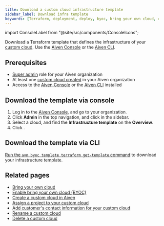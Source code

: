 ```yaml
---
title: Download a custom cloud infrastructure template
sidebar_label: Download infra template
keywords: [Terraform, deployment, deploy, byoc, bring your own cloud, custom cloud]
---
```


import ConsoleLabel from "@site/src/components/ConsoleIcons";

Download a Terraform template that defines the infrastructure of your [custom cloud](/docs/platform/concepts/byoc). Use the [Aiven Console](#download-the-template-via-console) or the [Aiven CLI](#download-the-template-via-cli).

## Prerequisites

-   [Super admin](/docs/platform/howto/make-super-admin) role for your Aiven organization
-   At least one
    [custom cloud created](/docs/platform/howto/byoc/create-custom-cloud) in your Aiven organization
-   Access to the [Aiven Console](https://console.aiven.io/) or the
    [Aiven CLI](/docs/tools/cli) installed

## Download the template via console

1.  Log in to the [Aiven Console](https://console.aiven.io/), and go to your organization.
1.  Click **Admin** in the top navigation, and click <ConsoleLabel name="bringyourowncloud"/>
    in the sidebar.
1.  Select a cloud, and find the **Infrastructure template** on the **Overview**.
1.  Click <ConsoleLabel name="download"/>.

## Download the template via CLI

[Run the `avn byoc templete terraform get-template` command](/docs/tools/cli/byoc#avn-byoc-templete-terraform-get-template)
to download your infrastructure template.

## Related pages

-   [Bring your own cloud](/docs/platform/concepts/byoc)
-   [Enable bring your own cloud (BYOC)](/docs/platform/howto/byoc/enable-byoc)
-   [Create a custom cloud in Aiven](/docs/platform/howto/byoc/create-custom-cloud)
-   [Assign a project to your custom cloud](/docs/platform/howto/byoc/assign-project-custom-cloud)
-   [Add customer's contact information for your custom cloud](/docs/platform/howto/byoc/add-customer-info-custom-cloud)
-   [Rename a custom cloud](/docs/platform/howto/byoc/rename-custom-cloud)
-   [Delete a custom cloud](/docs/platform/howto/byoc/delete-custom-cloud)
